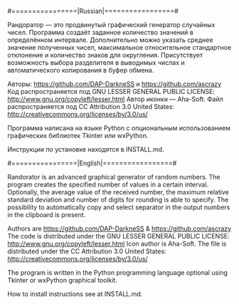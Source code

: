 #================|Russian|=================#

Рандоратор — это продвинутый графический генератор случайных чисел. Программа создаёт заданное
количество значений в определённом интервале. Дополнительно можно указать среднее значение полученных
чисел, максимальное относительное стандартное отклонение и количество знаков для округления. Присутствует
возможность выбора разделителя в выводимых числах и автоматического копирования в буфер обмена.

Авторы: https://github.com/DAP-DarkneSS и https://github.com/ascrazy
Код распространяется под GNU LESSER GENERAL PUBLIC LICENSE:
http://www.gnu.org/copyleft/lesser.html
Автор иконки — Aha-Soft. Файл распространяется под CC Attribution 3.0 United States:
http://creativecommons.org/licenses/by/3.0/us/

Программа написана на языке Python с опциональным использованием
графических библиотек Tkinter или wxPython.

Инструкции по установке находятся в INSTALL.md.

#================|English|=================#

Randorator is an advanced graphical generator of random numbers. The program creates the specified
number of values in a certain interval. Optionally, the average value of the received number,
the maximum relative standard deviation and number of digits for rounding is able to specify. The
possibility to automatically copy and select separator in the output numbers in the clipboard is present.

Authors are https://github.com/DAP-DarkneSS & https://github.com/ascrazy
The code is distributed under the GNU LESSER GENERAL PUBLIC LICENSE:
http://www.gnu.org/copyleft/lesser.html
Icon author is Aha-Soft. The file is distributed under the CC Attribution 3.0 United States:
http://creativecommons.org/licenses/by/3.0/us/

The program is written in the Python programming language optional using
Tkinter or wxPython graphical toolkit.

How to install instructions see at INSTALL.md.